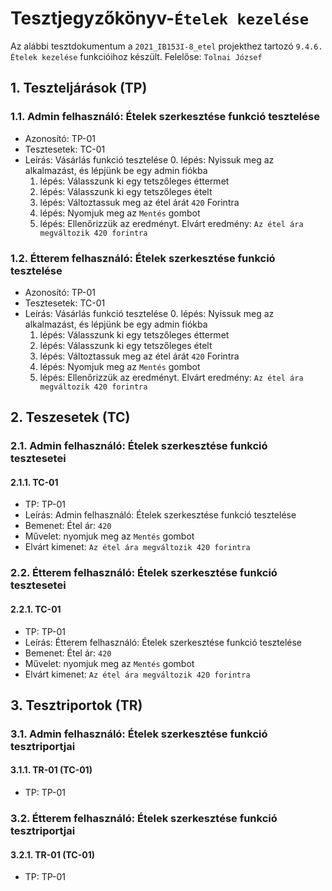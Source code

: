 # Tesztjegyzőkönyv-`Ételek kezelése`

Az alábbi tesztdokumentum a `2021_IB153I-8_etel` projekthez tartozó `9.4.6. Ételek kezelése` funkcióihoz készült. Felelőse: `Tolnai József` 



## 1. Teszteljárások (TP)

### 1.1. Admin felhasználó: Ételek szerkesztése funkció tesztelése 
- Azonosító: TP-01
- Tesztesetek: TC-01
- Leírás: Vásárlás funkció tesztelése
    0. lépés: Nyissuk meg az alkalmazást, és lépjünk be egy admin fiókba
    1. lépés: Válasszunk ki egy tetszőleges éttermet
    2. lépés: Válasszunk ki egy tetszőleges ételt
    3. lépés: Változtassuk meg az étel árát `420` Forintra 
    4. lépés: Nyomjuk meg az `Mentés` gombot 
    5. lépés: Ellenőrizzük az eredményt. Elvárt eredmény: `Az étel ára megváltozik 420 forintra`

### 1.2. Étterem felhasználó: Ételek szerkesztése funkció tesztelése
- Azonosító: TP-01
- Tesztesetek: TC-01
- Leírás: Vásárlás funkció tesztelése
    0. lépés: Nyissuk meg az alkalmazást, és lépjünk be egy admin fiókba
    1. lépés: Válasszunk ki egy tetszőleges éttermet
    2. lépés: Válasszunk ki egy tetszőleges ételt
    3. lépés: Változtassuk meg az étel árát `420` Forintra 
    4. lépés: Nyomjuk meg az `Mentés` gombot 
    5. lépés: Ellenőrizzük az eredményt. Elvárt eredmény: `Az étel ára megváltozik 420 forintra`

## 2. Teszesetek (TC)

### 2.1. Admin felhasználó: Ételek szerkesztése funkció tesztesetei

#### 2.1.1. TC-01
- TP: TP-01
- Leírás: Admin felhasználó: Ételek szerkesztése funkció tesztelése 
- Bemenet: Étel ár: `420`
- Művelet: nyomjuk meg az `Mentés` gombot 
- Elvárt kimenet: `Az étel ára megváltozik 420 forintra`


### 2.2. Étterem felhasználó: Ételek szerkesztése funkció tesztesetei

#### 2.2.1. TC-01
- TP: TP-01
- Leírás: Étterem felhasználó: Ételek szerkesztése funkció tesztelése 
- Bemenet: Étel ár: `420`
- Művelet: nyomjuk meg az `Mentés` gombot 
- Elvárt kimenet: `Az étel ára megváltozik 420 forintra`



## 3. Tesztriportok (TR)

### 3.1. Admin felhasználó: Ételek szerkesztése funkció tesztriportjai

#### 3.1.1. TR-01 (TC-01)
- TP: TP-01
    
    

### 3.2. Étterem felhasználó: Ételek szerkesztése funkció tesztriportjai

#### 3.2.1. TR-01 (TC-01)
- TP: TP-01
    


    